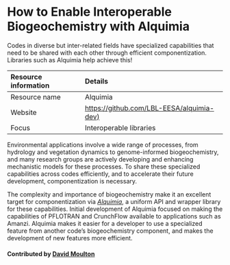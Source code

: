 # How to Enable Interoperable Biogeochemistry with Alquimia

Codes in diverse but inter-related fields have specialized capabilities that need to be shared with each other through efficient componentization. Libraries such as Alquimia help achieve this!

Resource information | Details 
:--- | :---  
Resource name | Alquimia
Website  | [https://github.com/LBL-EESA/alquimia-dev)](https://github.com/LBL-EESA/alquimia-dev)
Focus | Interoperable libraries

Environmental applications involve a wide range of processes, from hydrology and vegetation dynamics to genome-informed biogeochemistry, and many research groups are actively developing and enhancing mechanistic models for these processes. To share these specialized capabilities across codes efficiently, and to accelerate their future development, componentization is necessary. 

The complexity and importance of biogeochemistry make it an excellent target for componentization via *[Alquimia](https://github.com/LBL-EESA/alquimia-dev)*, a uniform API and wrapper library for these capabilities. Initial development of Alquimia focused on making the capabilities of PFLOTRAN and CrunchFlow available to applications such as Amanzi.  Alquimia makes it easier for a developer to use a specialized feature from another code’s biogeochemistry component, and makes the development of new features more efficient.

#### Contributed by [David Moulton](https://github.com/jd-moulton "David Moulton")

<!---
Publish: yes
Categories: Planning
Topics: software interoperability
Tags: 
Level: 2
Prerequisites: defaults
Aggregate: none
--->
